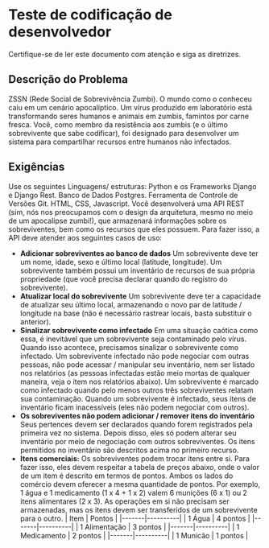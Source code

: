 # **Teste de codificação de desenvolvedor**
Certifique-se de ler este documento com atenção e siga as diretrizes.
## **Descrição do Problema**
ZSSN (Rede Social de Sobrevivência Zumbi). O mundo como o conheceu caiu em um cenário apocalíptico. Um vírus produzido em laboratório está transformando seres humanos e animais em zumbis, famintos por carne fresca.
Você, como membro da resistência aos zumbis (e o último sobrevivente que sabe codificar), foi designado para desenvolver um sistema para compartilhar recursos entre humanos não infectados.
## **Exigências**
Use os seguintes Linguagens/ estruturas: Python e os Frameworks Django e Django Rest. Banco de Dados Postgres. Ferramenta de Controle de Versões Git. HTML, CSS, Javascript.
Você desenvolverá uma API REST (sim, nós nos preocupamos com o design da arquitetura, mesmo no meio de um apocalipse zumbi!), que armazenará informações sobre os sobreviventes, bem como os recursos que eles possuem.
Para fazer isso, a API deve atender aos seguintes casos de uso:
- **Adicionar sobreviventes ao banco de dados**
Um sobrevivente deve ter um nome, idade, sexo e último local (latitude, longitude).
Um sobrevivente também possui um inventário de recursos de sua própria propriedade (que você precisa declarar quando do registro do sobrevivente).
- **Atualizar local do sobrevivente**
Um sobrevivente deve ter a capacidade de atualizar seu último local, armazenando o novo par de latitude / longitude na base (não é necessário rastrear locais, basta substituir o anterior).
- **Sinalizar sobrevivente como infectado**
Em uma situação caótica como essa, é inevitável que um sobrevivente seja contaminado pelo vírus. Quando isso acontece, precisamos sinalizar o sobrevivente como infectado.
Um sobrevivente infectado não pode negociar com outras pessoas, não pode acessar / manipular seu inventário, nem ser listado nos relatórios (as pessoas infectadas estão meio mortas de qualquer maneira, veja o item nos relatórios abaixo).
Um sobrevivente é marcado como infectado quando pelo menos outros três sobreviventes relatam sua contaminação.
Quando um sobrevivente é infectado, seus itens de inventário ficam inacessíveis (eles não podem negociar com outros).
- **Os sobreviventes não podem adicionar / remover itens do inventário**
Seus pertences devem ser declarados quando forem registrados pela primeira vez no sistema. Depois disso, eles só podem alterar seu inventário por meio de negociação com outros sobreviventes.
Os itens permitidos no inventário são descritos acima no primeiro recurso.
- **Itens comerciais:**
Os sobreviventes podem trocar itens entre si.
Para fazer isso, eles devem respeitar a tabela de preços abaixo, onde o valor de um item é descrito em termos de pontos.
Ambos os lados do comércio devem oferecer a mesma quantidade de pontos. Por exemplo, 1 água e 1 medicamento (1 x 4 + 1 x 2) valem 6 munições (6 x 1) ou 2 itens alimentares (2 x 3).
As operações em si não precisam ser armazenadas, mas os itens devem ser transferidos de um sobrevivente para o outro.
| Item  | Pontos   |
|-------|----------|
| 1 Água | 4 pontos |
|-------|----------|
| 1 Alimentação | 3 pontos |
|-------|----------|
| 1 Medicamento | 2 pontos |
|-------|----------|
| 1 Municão | 1 pontos |

